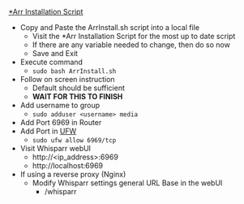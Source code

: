 [*Arr Installation Script](https://wiki.servarr.com/install-script)<br />

* Copy and Paste the ArrInstall.sh script into a local file
  * Visit the *Arr Installation Script for the most up to date script
  * If there are any variable needed to change, then do so now
  * Save and Exit
* Execute command
  * `sudo bash ArrInstall.sh`
* Follow on screen instruction
  * Default should be sufficient
  * **WAIT FOR THIS TO FINISH**
* Add username to group
  * `sudo adduser <username> media`
* Add Port 6969 in Router
* Add Port in [UFW](https://github.com/Cuates/ubuntuinstall/tree/main/system/ufw)
  * `sudo ufw allow 6969/tcp`
* Visit Whisparr webUI
  * http://<ip_address>:6969
  * http://localhost:6969
* If using a reverse proxy (Nginx)
  * Modify Whisparr settings general URL Base in the webUI
    * /whisparr
